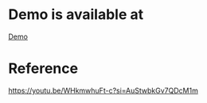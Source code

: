 # Demo is available at
[Demo](https://my-graphql-demo.vercel.app/)

# Reference
https://youtu.be/WHkmwhuFt-c?si=AuStwbkGv7QDcM1m
